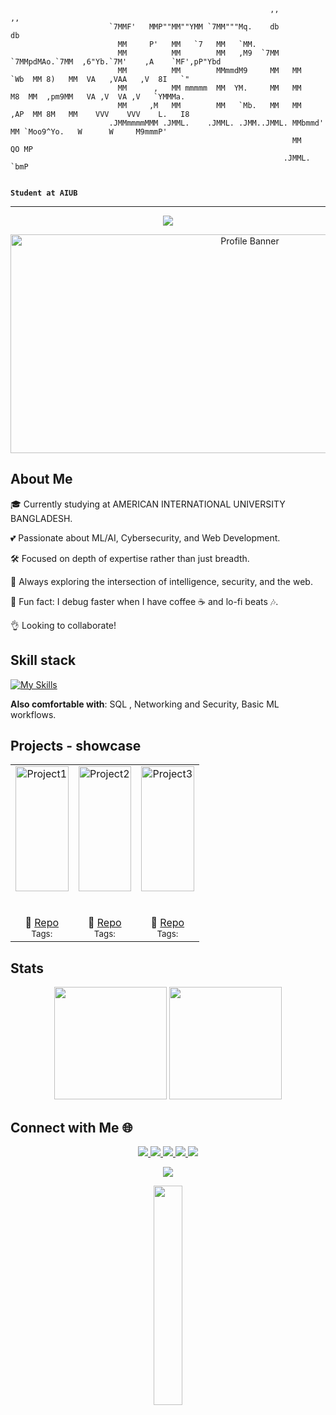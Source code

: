 ```ascii                                                                                     
                                                          ,,             ,,                                  
                      `7MMF'   MMP""MM""YMM `7MM"""Mq.    db             db                                  
                        MM     P'   MM   `7   MM   `MM.                                                      
                        MM          MM        MM   ,M9  `7MM `7MMpdMAo.`7MM  ,6"Yb.`7M'    ,A    `MF',pP"Ybd 
                        MM          MM        MMmmdM9     MM   MM   `Wb  MM 8)   MM  VA   ,VAA   ,V  8I   `" 
                        MM      ,   MM mmmmm  MM  YM.     MM   MM    M8  MM  ,pm9MM   VA ,V  VA ,V   `YMMMa. 
                        MM     ,M   MM        MM   `Mb.   MM   MM   ,AP  MM 8M   MM    VVV    VVV    L.   I8  
                      .JMMmmmmMMM .JMML.    .JMML. .JMM..JMML. MMbmmd'   MM `Moo9^Yo.   W      W     M9mmmP'  
                                                               MM     QO MP                                  
                                                             .JMML.   `bmP                                    
                                                                                                                            
```
**`Student at AIUB`** 

---
<!-- welcome msg -->
<p align="center"> <img src="https://readme-typing-svg.herokuapp.com?font=Fira+Code&size=22&duration=3000&pause=1000&color=FF6B6B&center=true&vCenter=true&width=700&lines=Hi+there!+👾+🚀"> </p>
<!-- Banner/Header -->
<p align="center">
  <img src="https://user-images.githubusercontent.com/74038190/225813708-98b745f2-7d22-48cf-9150-083f1b00d6c9.gif" alt="Profile Banner" width="750px" height = "350ox" />
</p>


## About Me

🎓 Currently studying at AMERICAN INTERNATIONAL UNIVERSITY BANGLADESH.

💕 Passionate about ML/AI, Cybersecurity, and Web Development.

🛠️ Focused on depth of expertise rather than just breadth.

🌌 Always exploring the intersection of intelligence, security, and the web.

🧩 Fun fact: I debug faster when I have coffee ☕ and lo-fi beats 🎶.

👌 Looking to collaborate!




## Skill stack
<!-- Skill icons provided by skill-icons. Full icon list and names:
     https://github.com/tandpfun/skill-icons?tab=readme-ov-file#icons-list -->
[![My Skills](https://skillicons.dev/icons?i=cpp,javascript,git,python,r,nodejs,ps,html,css,php,cs,java,react,kali&theme=light)](https://skillicons.dev)

**Also comfortable with**: SQL , Networking and Security, Basic ML workflows.

## Projects - showcase

<table>
  <tr>
    <td align="center" width="33%">
      <a href="#">
        <img src="#"
             alt="Project1"
             style="width:100%; height:200px; object-fit:cover;"/>
      </a>
      <br/>
      <b></b><br/>
      <sub></sub><br/>
      🔗 <a href="#">Repo</a>
      <br/>
      <sub>Tags: </sub>
    </td>
    <td align="center" width="33%">
      <a href="#">
        <img src="#"
             alt="Project2"
             style="width:100%; height:200px; object-fit:cover;"/>
      </a>
      <br/>
      <b></b><br/>
      <sub></sub><br/>
      🔗 <a href="#">Repo</a>
      <br/>
      <sub>Tags: </sub>
    </td>
    <td align="center" width="33%">
      <a href="#">
        <img src="#"
             alt="Project3"
             style="width:100%; height:200px; object-fit:cover;"/>
      </a>
      <br/>
      <b></b><br/>
      <sub></sub><br/>
      🔗 <a href="#">Repo</a>
      <br/>
      <sub>Tags: </sub>
    </td>
  </tr>
</table>

## Stats
<p align="center"> <img src="https://github-readme-stats.vercel.app/api?username=LT-Ripjaws&show_icons=true&theme=radical&hide_border=true" height="180px"/> <img src="https://github-readme-stats.vercel.app/api/top-langs/?username=LT-Ripjaws&layout=compact&theme=radical&hide_border=true" height="180px"/> </p> <p align="center"></p>

## Connect with Me 🌐 
<p align="center"> 
<!-- Gmail -->
<a href="mailto:chinmoyguha676z@gmail.com">
  <img src="https://img.shields.io/badge/Email-D14836?style=for-the-badge&logo=gmail&logoColor=white">
</a>  
<!-- Facebook -->
<a href="https://facebook.com/chinmoy.guho.2025" target="_blank">
    <img src="https://img.shields.io/badge/Facebook-%231877F2.svg?&style=for-the-badge&logo=facebook&logoColor=white" />
</a>
<!-- Discord -->
<a href="https://discordapp.com/users/ripjaws0524" target="_blank">
    <img src="https://img.shields.io/badge/Discord-%235865F2.svg?&style=for-the-badge&logo=discord&logoColor=white" />
</a>
<!-- Youtube -->
<a href="https://youtube.com/@LTRipjaws" target="_blank">
    <img src="https://img.shields.io/badge/YouTube-%23FF0000.svg?&style=for-the-badge&logo=youtube&logoColor=white" />
</a>
<!-- Twitter -->
<a href="https://twitter.com/LT_Ripjaws" target="_blank">
    <img src="https://img.shields.io/badge/Twitter-%23000000.svg?&style=for-the-badge&logo=x&logoColor=white" />
</a>
</p>

<!-- Goodbye msg -->
<p align="center"> <img src="https://readme-typing-svg.herokuapp.com?font=Fira+Code&size=22&duration=3000&pause=1000&color=FF6B6B&center=true&vCenter=true&width=700&lines=Thanks+for+visiting!+👾;Drop+a+star+⭐+on+projects+you+like;Let's+build+something+awesome+together!+🚀"> </p>

<p align="center">
<img src="https://octodex.github.com/images/daftpunktocat-thomas.gif" width="30%">
</p>

